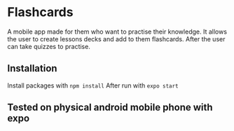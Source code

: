 # Flashcards

A mobile app made for them who want to practise their knowledge.
It allows the user to create lessons decks and add to them flashcards. 
After the user can take quizzes to practise.

## Installation
Install packages with `npm install`
After run with `expo start`

## Tested on physical android mobile phone with expo